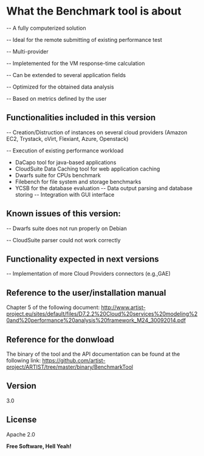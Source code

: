 What the Benchmark tool is about
==================


-- A fully computerized solution
 	
-- Ideal for the remote submitting of existing performance test
 
-- Multi-provider
	
-- Impletemented for the VM response-time calculation
 	
-- Can be extended to several application fields

-- Optimized for the obtained data analysis
 	
-- Based on metrics defined by the user


Functionalities included in this version
----

-- 	Creation/Distruction of instances on several cloud providers (Amazon EC2, Trystack, oVirt, Flexiant, Azure, Openstack)

-- Execution of existing performance workload
- DaCapo tool for java-based applications
- CloudSuite Data Caching tool for web application caching
- Dwarfs suite for CPUs benchmark
- Filebench for file system and storage benchmarks
- YCSB for the database evaluation
-- Data output parsing and database storing 
-- Integration with GUI interface    

Known issues of this version:
----
-- Dwarfs suite does not run properly on Debian

-- CloudSuite parser could not work correctly


Functionality expected in next versions
----

-- Implementation of more Cloud Providers connectors (e.g.,GAE)

Reference to the user/installation manual
----
Chapter 5 of the following document: http://www.artist-project.eu/sites/default/files/D7.2.2%20Cloud%20services%20modeling%20and%20performance%20analysis%20framework_M24_30092014.pdf

Reference for the donwload
----
The binary of the tool and the API documentation can be found at the following link:
https://github.com/artist-project/ARTIST/tree/master/binary/BenchmarkTool

Version
----

3.0

License
----

Apache 2.0


**Free Software, Hell Yeah!**

